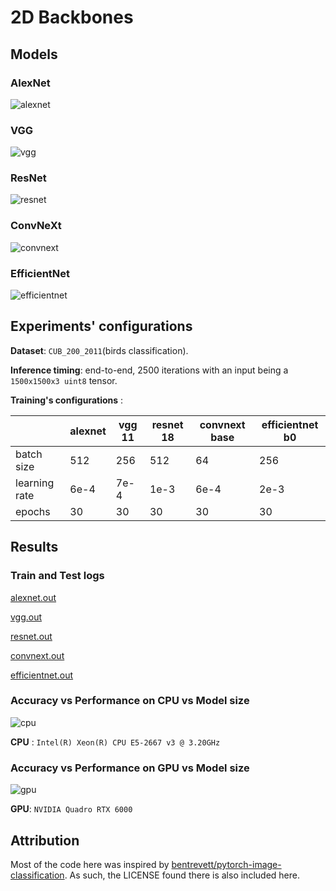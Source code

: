 # 2D Backbones

## Models

### AlexNet

![alexnet](assets/alexnet.svg)

### VGG

![vgg](assets/vgg.svg)

### ResNet

![resnet](assets/resnet.svg)

### ConvNeXt

![convnext](assets/convnext.svg)

### EfficientNet

![efficientnet](assets/efficientnet.svg)

## Experiments' configurations

**Dataset**: `CUB_200_2011`(birds classification).

**Inference timing**: end-to-end, 2500 iterations with an input being a `1500x1500x3 uint8` tensor.

**Training's configurations** :

|               | alexnet | vgg 11 | resnet 18 | convnext base | efficientnet b0 |
|---------------|---------|--------|-----------|---------------|-----------------|
| batch size    | 512     | 256    | 512       | 64            | 256             |
| learning rate | 6e-4    | 7e-4   | 1e-3      | 6e-4          | 2e-3            |
| epochs        | 30      | 30     | 30        | 30            | 30              |

## Results

### Train and Test logs

[alexnet.out](logs/alexnet.out)

[vgg.out](logs/vgg.out)

[resnet.out](logs/resnet.out)

[convnext.out](logs/convnext.out)

[efficientnet.out](logs/efficientnet.out)


### Accuracy vs Performance on CPU vs Model size
![cpu](logs/comparison_cpu.jpg)

**CPU** : `Intel(R) Xeon(R) CPU E5-2667 v3 @ 3.20GHz`

### Accuracy vs Performance on GPU vs Model size
![gpu](logs/comparison_gpu.jpg)

**GPU**: `NVIDIA Quadro RTX 6000`

## Attribution

Most of the code here was inspired by [bentrevett/pytorch-image-classification](https://github.com/bentrevett/pytorch-image-classification). 
As such, the LICENSE found there is also included here.